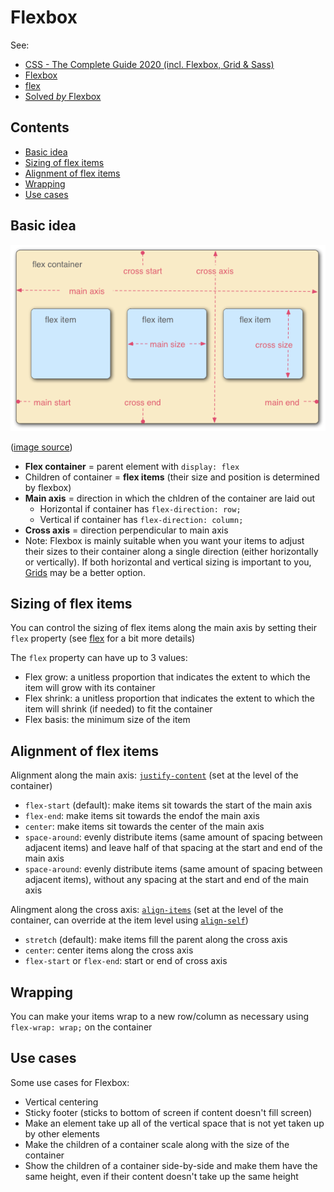 # Flexbox

See:

-   [CSS - The Complete Guide 2020 (incl. Flexbox, Grid & Sass)](https://www.udemy.com/course/css-the-complete-guide-incl-flexbox-grid-sass/)
-   [Flexbox](https://developer.mozilla.org/en-US/docs/Learn/CSS/CSS_layout/Flexbox)
-   [flex](https://developer.mozilla.org/en-US/docs/Web/CSS/flex)
-   [Solved _by_ Flexbox](https://philipwalton.github.io/solved-by-flexbox/)

## Contents

-   [Basic idea](#basic-idea)
-   [Sizing of flex items](#sizing-of-flex-items)
-   [Alignment of flex items](#alignment-of-flex-items)
-   [Wrapping](#wrapping)
-   [Use cases](#use-cases)

## Basic idea

![Flex model](./_img/Flexbox/flex-model.png)

([image source](https://developer.mozilla.org/en-US/docs/Learn/CSS/CSS_layout/Flexbox))

-   **Flex container** = parent element with `display: flex`
-   Children of container = **flex items** (their size and position is determined by flexbox)
-   **Main axis**  = direction in which the chldren of the container are laid out
    -   Horizontal if container has `flex-direction: row;`
    -   Vertical if container has `flex-direction: column;`
-   **Cross axis** = direction perpendicular to main axis
-   Note: Flexbox is mainly suitable when you want your items to adjust their sizes to their container along a single direction (either horizontally or vertically). If both horizontal and vertical sizing is important to you, [Grids](./Grids.md) may be a better option.

## Sizing of flex items

You can control the sizing of flex items along the main axis by setting their `flex` property (see [flex](https://developer.mozilla.org/en-US/docs/Web/CSS/flex) for a bit more details)

The  `flex` property can have up to 3 values:

-   Flex grow: a unitless proportion that indicates the extent to which the item will grow with its container
-   Flex shrink: a unitless proportion that indicates the extent to which the item will shrink (if needed) to fit the container
-   Flex basis: the minimum size of the item

## Alignment of flex items

Alignment along the main axis: [`justify-content`](https://developer.mozilla.org/en-US/docs/Web/CSS/justify-content) (set at the level of the container)

-   `flex-start` (default): make items sit towards the start of the main axis
-   `flex-end`: make items sit towards the endof the main axis
-   `center`: make items sit towards the center of the main axis
-   `space-around`: evenly distribute items (same amount of spacing between adjacent items) and leave half of that spacing at the start and end of the main axis
-   `space-around`: evenly distribute items (same amount of spacing between adjacent items), without any spacing at the start and end of the main axis

Alingment along the cross axis: [`align-items`](https://developer.mozilla.org/en-US/docs/Web/CSS/align-items) (set at the level of the container, can override at the item level using [`align-self`](https://developer.mozilla.org/en-US/docs/Web/CSS/align-self))

-   `stretch` (default): make items fill the parent along the cross axis
-   `center`: center items along the cross axis
-   `flex-start` or `flex-end`: start or end of cross axis

## Wrapping

You can make your items wrap to a new row/column as necessary using `flex-wrap: wrap;` on the container

## Use cases

Some use cases for Flexbox:

-   Vertical centering
-   Sticky footer (sticks to bottom of screen if content doesn't fill screen)
-   Make an element take up all of the vertical space that is not yet taken up by other elements
-   Make the children of a container scale along with the size of the container
-   Show the children of a container side-by-side and make them have the same height, even if their content doesn't take up the same height
